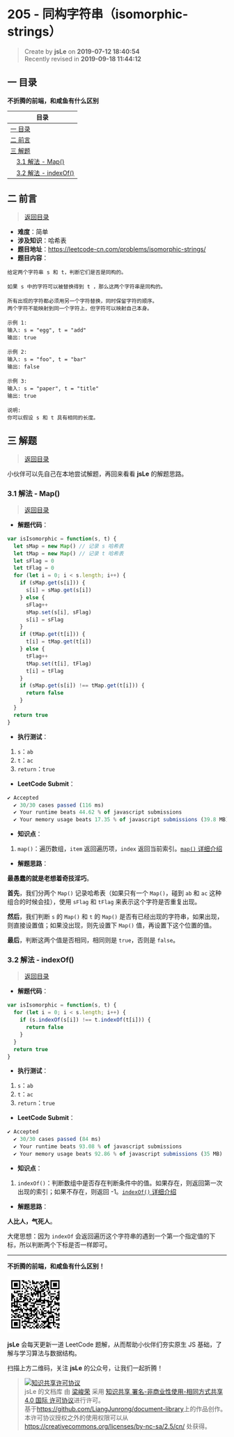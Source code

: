 # 205 - 同构字符串（isomorphic-strings）

> Create by **jsLe** on **2019-07-12 18:40:54**  
> Recently revised in **2019-09-18 11:44:12**

## <a name="chapter-one" id="chapter-one">一 目录</a>

**不折腾的前端，和咸鱼有什么区别**

| 目录                                                                                     |
| ---------------------------------------------------------------------------------------- |
| [一 目录](#chapter-one)                                                                  |
| <a name="catalog-chapter-two" id="catalog-chapter-two"></a>[二 前言](#chapter-two)       |
| <a name="catalog-chapter-three" id="catalog-chapter-three"></a>[三 解题](#chapter-three) |
| &emsp;[3.1 解法 - Map()](#chapter-three-one)                                             |
| &emsp;[3.2 解法 - indexOf()](#chapter-three-two)                                         |

## <a name="chapter-two" id="chapter-two">二 前言</a>

> [返回目录](#chapter-one)

- **难度**：简单
- **涉及知识**：哈希表
- **题目地址**：https://leetcode-cn.com/problems/isomorphic-strings/
- **题目内容**：

```
给定两个字符串 s 和 t，判断它们是否是同构的。

如果 s 中的字符可以被替换得到 t ，那么这两个字符串是同构的。

所有出现的字符都必须用另一个字符替换，同时保留字符的顺序。
两个字符不能映射到同一个字符上，但字符可以映射自己本身。

示例 1:
输入: s = "egg", t = "add"
输出: true

示例 2:
输入: s = "foo", t = "bar"
输出: false

示例 3:
输入: s = "paper", t = "title"
输出: true

说明:
你可以假设 s 和 t 具有相同的长度。
```

## <a name="chapter-three" id="chapter-three">三 解题</a>

> [返回目录](#chapter-one)

小伙伴可以先自己在本地尝试解题，再回来看看 **jsLe** 的解题思路。

### <a name="chapter-three-one" id="chapter-three-one">3.1 解法 - Map()</a>

> [返回目录](#chapter-one)

- **解题代码**：

```js
var isIsomorphic = function(s, t) {
  let sMap = new Map() // 记录 s 哈希表
  let tMap = new Map() // 记录 t 哈希表
  let sFlag = 0
  let tFlag = 0
  for (let i = 0; i < s.length; i++) {
    if (sMap.get(s[i])) {
      s[i] = sMap.get(s[i])
    } else {
      sFlag++
      sMap.set(s[i], sFlag)
      s[i] = sFlag
    }
    if (tMap.get(t[i])) {
      t[i] = tMap.get(t[i])
    } else {
      tFlag++
      tMap.set(t[i], tFlag)
      t[i] = tFlag
    }
    if (sMap.get(s[i]) !== tMap.get(t[i])) {
      return false
    }
  }
  return true
}
```

- **执行测试**：

1. `s`：`ab`
2. `t`：`ac`
3. `return`：`true`

- **LeetCode Submit**：

```js
✔ Accepted
  ✔ 30/30 cases passed (116 ms)
  ✔ Your runtime beats 44.62 % of javascript submissions
  ✔ Your memory usage beats 17.35 % of javascript submissions (39.8 MB)
```

- **知识点**：

1. `map()`：遍历数组，`item` 返回遍历项，`index` 返回当前索引。[`map()` 详细介绍](https://github.com/LiangJunrong/document-library/blob/master/JavaScript-library/JavaScript/%E5%86%85%E7%BD%AE%E5%AF%B9%E8%B1%A1/Array/map.md)

- **解题思路**：

**最愚蠢的就是老想着奇技淫巧**。

**首先**，我们分两个 `Map()` 记录哈希表（如果只有一个 `Map()`，碰到 `ab` 和 `ac` 这种组合的时候会挂），使用 `sFlag` 和 `tFlag` 来表示这个字符是否重复出现。

**然后**，我们判断 `s` 的 `Map()` 和 `t` 的 `Map()` 是否有已经出现的字符串，如果出现，则直接设置值；如果没出现，则先设置下 `Map()` 值，再设置下这个位置的值。

**最后**，判断这两个值是否相同，相同则是 `true`，否则是 `false`。

### <a name="chapter-three-two" id="chapter-three-two">3.2 解法 - indexOf()</a>

> [返回目录](#chapter-one)

- **解题代码**：

```js
var isIsomorphic = function(s, t) {
  for (let i = 0; i < s.length; i++) {
    if (s.indexOf(s[i]) !== t.indexOf(t[i])) {
      return false
    }
  }
  return true
}
```

- **执行测试**：

1. `s`：`ab`
2. `t`：`ac`
3. `return`：`true`

- **LeetCode Submit**：

```js
✔ Accepted
  ✔ 30/30 cases passed (84 ms)
  ✔ Your runtime beats 93.08 % of javascript submissions
  ✔ Your memory usage beats 92.86 % of javascript submissions (35 MB)
```

- **知识点**：

1. `indexOf()`：判断数组中是否存在判断条件中的值。如果存在，则返回第一次出现的索引；如果不存在，则返回 -1。[`indexOf()` 详细介绍](https://github.com/LiangJunrong/document-library/blob/master/JavaScript-library/JavaScript/%E5%86%85%E7%BD%AE%E5%AF%B9%E8%B1%A1/Array/indexOf.md)

- **解题思路**：

**人比人，气死人**。

大佬思想：因为 `indexOf` 会返回遍历这个字符串的遇到一个第一个指定值的下标，所以判断两个下标是否一样即可。

---

**不折腾的前端，和咸鱼有什么区别！**

![图](../../../public-repertory/img/z-small-wechat-public-address.jpg)

**jsLe** 会每天更新一道 LeetCode 题解，从而帮助小伙伴们夯实原生 JS 基础，了解与学习算法与数据结构。

扫描上方二维码，关注 **jsLe** 的公众号，让我们一起折腾！

> <a rel="license" href="http://creativecommons.org/licenses/by-nc-sa/4.0/"><img alt="知识共享许可协议" style="border-width:0" src="https://i.creativecommons.org/l/by-nc-sa/4.0/88x31.png" /></a><br /><span xmlns:dct="http://purl.org/dc/terms/" property="dct:title">jsLe 的文档库</span> 由 <a xmlns:cc="http://creativecommons.org/ns#" href="https://github.com/LiangJunrong/document-library" property="cc:attributionName" rel="cc:attributionURL">梁峻荣</a> 采用 <a rel="license" href="http://creativecommons.org/licenses/by-nc-sa/4.0/">知识共享 署名-非商业性使用-相同方式共享 4.0 国际 许可协议</a>进行许可。<br />基于<a xmlns:dct="http://purl.org/dc/terms/" href="https://github.com/LiangJunrong/document-library" rel="dct:source">https://github.com/LiangJunrong/document-library</a>上的作品创作。<br />本许可协议授权之外的使用权限可以从 <a xmlns:cc="http://creativecommons.org/ns#" href="https://creativecommons.org/licenses/by-nc-sa/2.5/cn/" rel="cc:morePermissions">https://creativecommons.org/licenses/by-nc-sa/2.5/cn/</a> 处获得。
